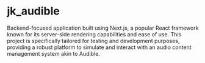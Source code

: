 # jk_audible
Backend-focused application built using Next.js, a popular React framework known for its server-side rendering capabilities and ease of use. This project is specifically tailored for testing and development purposes, providing a robust platform to simulate and interact with an audio content management system akin to Audible.
